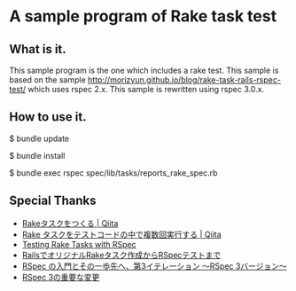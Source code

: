 # A sample program of Rake task test

## What is it.

This sample program is the one which includes a rake test. This sample is based on the sample http://morizyun.github.io/blog/rake-task-rails-rspec-test/ which uses rspec 2.x. This sample is rewritten using rspec 3.0.x.

## How to use it.

$ bundle update

$ bundle install

$ bundle exec rspec spec/lib/tasks/reports_rake_spec.rb

## Special Thanks

* [Rakeタスクをつくる | Qiita]( http://qiita.com/mosson/items/9a9b0703ac4c76ebfd4e "Rakeタスクをつくる | Qiita" )
* [Rake タスクをテストコードの中で複数回実行する | Qiita]( http://qiita.com/morygonzalez/items/699749c631f66e62637b "Rake タスクをテストコードの中で複数回実行する" )
* [Testing Rake Tasks with RSpec](http://www.philsergi.com/2009/02/testing-rake-tasks-with-rspec.html "Testing Rake Tasks with RSpec")
* [RailsでオリジナルRakeタスク作成からRSpecテストまで](http://morizyun.github.io/blog/rake-task-rails-rspec-test/ "RailsでオリジナルRakeタスク作成からRSpecテストまで")
* [RSpec の入門とその一歩先へ、第3イテレーション ～RSpec 3バージョン～]( http://qiita.com/jnchito/items/b1215a5d548cac4c7de6 "RSpec の入門とその一歩先へ、第3イテレーション ～RSpec 3バージョン～" )
* [RSpec 3の重要な変更]( http://nilp.hatenablog.com/entry/2014/05/28/003335 "RSpec 3の重要な変更"  )